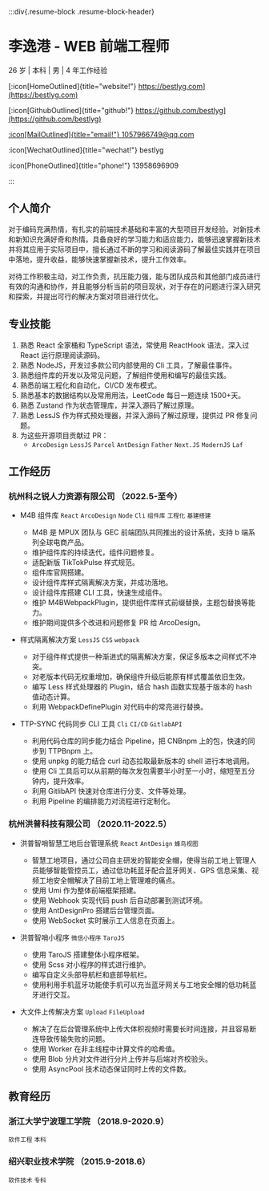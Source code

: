 :::div{.resume-block .resume-block-header}

# 李逸港 - WEB 前端工程师

26 岁 | 本科 | 男 | 4 年工作经验

[:icon[HomeOutlined]{title="website!"} https://bestlyg.com](https://bestlyg.com)

[:icon[GithubOutlined]{title="github!"} https://github.com/bestlyg](https://github.com/bestlyg)

[:icon[MailOutlined]{title="email!"} 1057966749@qq.com](mailto:1057966749@qq.com)

:icon[WechatOutlined]{title="wechat!"} bestlyg

:icon[PhoneOutlined]{title="phone!"} 13958696909

:::

## 个人简介

对于编码充满热情，有扎实的前端技术基础和丰富的大型项目开发经验。对新技术和新知识充满好奇和热情。具备良好的学习能力和适应能力，能够迅速掌握新技术并将其应用于实际项目中，擅长通过不断的学习和阅读源码了解最佳实践并在项目中落地，提升收益，能够快速掌握新技术，提升工作效率。

对待工作积极主动，对工作负责，抗压能力强，能与团队成员和其他部门成员进行有效的沟通和协作，并且能够分析当前的项目现状，对于存在的问题进行深入研究和探索，并提出可行的解决方案对项目进行优化。

## 专业技能

1. 熟悉 React 全家桶和 TypeScript 语法，常使用 ReactHook 语法，深入过 React 运行原理阅读源码。
2. 熟悉 NodeJS，开发过多款公司内部使用的 Cli 工具，了解最佳事件。
3. 熟悉组件库的开发以及常见问题，了解组件使用和编写的最佳实践。
4. 熟悉前端工程化和自动化，CI/CD 发布模式。
5. 熟悉基本的数据结构以及常用用法，LeetCode 每日一题连续 1500+天。
6. 熟悉 Zustand 作为状态管理库，并深入源码了解过原理。
7. 熟悉 LessJS 作为样式预处理器，并深入源码了解过原理，提供过 PR 修复问题。
8. 为这些开源项目贡献过 PR：
    - `ArcoDesign` `LessJS` `Parcel` `AntDesign` `Father` `Next.JS` `ModernJS` `Laf`

## 工作经历

### 杭州科之锐人力资源有限公司 （2022.5-至今）

-   M4B 组件库 `React` `ArcoDesign` `Node` `Cli` `组件库` `工程化` `基建搭建`

    -   M4B 是 MPUX 团队与 GEC 前端团队共同推出的设计系统，支持 b 端系列全球电商产品。
    -   维护组件库的持续迭代，组件问题修复。
    -   适配新版 TikTokPulse 样式规范。
    -   组件库官网搭建。
    -   设计组件库样式隔离解决方案，并成功落地。
    -   设计组件库搭建 CLI 工具，快速生成组件。
    -   维护 M4BWebpackPlugin，提供组件库样式前缀替换，主题包替换等能力。
    -   维护期间提供多个改进和问题修复 PR 给 ArcoDesign。

-   样式隔离解决方案 `LessJS` `CSS` `webpack`

    -   对于组件样式提供一种渐进式的隔离解决方案，保证多版本之间样式不冲突。
    -   对老版本代码无权重增加，确保组件升级后能原有样式覆盖依旧生效。
    -   编写 Less 样式处理器的 Plugin，结合 hash 函数实现基于版本的 hash 值动态计算。
    -   利用 WebpackDefinePlugin 对代码中的常亮进行替换。

-   TTP-SYNC 代码同步 CLI 工具 `Cli` `CI/CD` `GitlabAPI`

    -   利用代码仓库的同步能力结合 Pipeline，把 CNBnpm 上的包，快速的同步到 TTPBnpm 上。
    -   使用 unpkg 的能力结合 curl 动态拉取最新版本的 shell 进行本地调用。
    -   使用 Cli 工具后可以从前期的每次发包需要半小时至一小时，缩短至五分钟内，提升效率。
    -   利用 GitlibAPI 快速对仓库进行分支、文件等处理。
    -   利用 Pipeline 的编排能力对流程进行定制化。

<!-- -   前端大型项目管理平台 `React` `微前端` `Zustand` `项目管理`
    -   维护前端大型项目管理平台的各类需求，持续迭代。
    -   据 PMBook 和组织内部文档进行裁剪融合。
    -   使用 Zustand 对项目中的数据进行统一管理和响应更新。 -->

### 杭州洪普科技有限公司 （2020.11-2022.5）

-   洪普智哨智慧工地后台管理系统 `React` `AntDesign` `蜂鸟视图`

    -   智慧工地项目，通过公司自主研发的智能安全帽，使得当前工地上管理人员能够智能管控员工，通过低功耗蓝牙配合蓝牙网关、GPS 信息采集、视频工地安全帽解决了目前工地上管理难的痛点。
    -   使用 Umi 作为整体前端框架搭建。
    -   使用 Webhook 实现代码 push 后自动部署到测试环境。
    -   使用 AntDesignPro 搭建后台管理页面。
    -   使用 WebSocket 实时展示工人信息在页面上。

-   洪普智哨小程序 `微信小程序` `TaroJS`

    -   使用 TaroJS 搭建整体小程序框架。
    -   使用 Scss 对小程序的样式进行维护。
    -   编写自定义头部导航栏和底部导航栏。
    -   使用利用手机蓝牙功能使手机可以充当蓝牙网关与工地安全帽的低功耗蓝牙进行交互。

-   大文件上传解决方案 `Upload` `FileUpload`
    -   解决了在后台管理系统中上传大体积视频时需要长时间连接，并且容易断连导致传输失败的问题。
    -   使用 Worker 在非主线程中计算文件的哈希值。
    -   使用 Blob 分片对文件进行分片上传并与后端对齐校验头。
    -   使用 AsyncPool 技术动态保证同时上传的文件数。

## 教育经历

### 浙江大学宁波理工学院 （2018.9-2020.9）

`软件工程` `本科`

### 绍兴职业技术学院 （2015.9-2018.6）

`软件技术` `专科`
